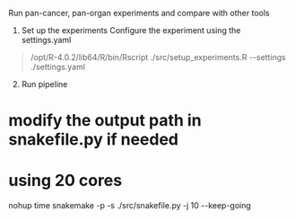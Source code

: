 Run pan-cancer, pan-organ experiments and compare with other tools

1. Set up the experiments
Configure the experiment using the settings.yaml
> /opt/R-4.0.2/lib64/R/bin/Rscript ./src/setup_experiments.R --settings ./settings.yaml

2. Run pipeline
# modify the output path in snakefile.py if needed
# using 20 cores
nohup time snakemake -p -s ./src/snakefile.py -j 10 --keep-going

